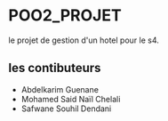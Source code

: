 # POO2_PROJET

le projet de gestion d'un hotel pour le s4.

## les contibuteurs 
- Abdelkarim Guenane
- Mohamed Said Naïl Chelali
- Safwane Souhil Dendani 
